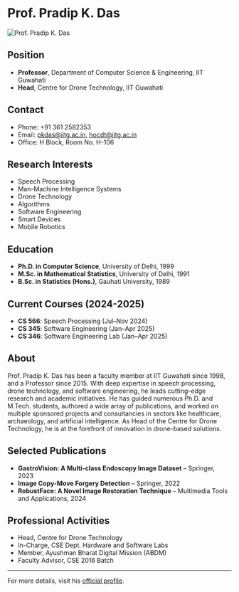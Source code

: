 # Prof. Pradip K. Das

![Prof. Pradip K. Das](https://www.iitg.ac.in/pkdas/img/profile.jpg)

## Position

- **Professor**, Department of Computer Science & Engineering, IIT Guwahati  
- **Head**, Centre for Drone Technology, IIT Guwahati  

## Contact

- Phone: +91 361 2582353  
- Email: [pkdas@iitg.ac.in](mailto:pkdas@iitg.ac.in), [hocdt@iitg.ac.in](mailto:hocdt@iitg.ac.in)  
- Office: H Block, Room No. H-106  

## Research Interests

- Speech Processing  
- Man-Machine Intelligence Systems  
- Drone Technology  
- Algorithms  
- Software Engineering  
- Smart Devices  
- Mobile Robotics  

## Education

- **Ph.D. in Computer Science**, University of Delhi, 1999  
- **M.Sc. in Mathematical Statistics**, University of Delhi, 1991  
- **B.Sc. in Statistics (Hons.)**, Gauhati University, 1989  

## Current Courses (2024-2025)

- **CS 566**: Speech Processing (Jul–Nov 2024)  
- **CS 345**: Software Engineering (Jan–Apr 2025)  
- **CS 346**: Software Engineering Lab (Jan–Apr 2025)  

## About

Prof. Pradip K. Das has been a faculty member at IIT Guwahati since 1998, and a Professor since 2015. With deep expertise in speech processing, drone technology, and software engineering, he leads cutting-edge research and academic initiatives. He has guided numerous Ph.D. and M.Tech. students, authored a wide array of publications, and worked on multiple sponsored projects and consultancies in sectors like healthcare, archaeology, and artificial intelligence. As Head of the Centre for Drone Technology, he is at the forefront of innovation in drone-based solutions.

## Selected Publications

- **GastroVision: A Multi-class Endoscopy Image Dataset** – Springer, 2023  
- **Image Copy-Move Forgery Detection** – Springer, 2022  
- **RobustFace: A Novel Image Restoration Technique** – Multimedia Tools and Applications, 2024  

## Professional Activities

- Head, Centre for Drone Technology  
- In-Charge, CSE Dept. Hardware and Software Labs  
- Member, Ayushman Bharat Digital Mission (ABDM)  
- Faculty Advisor, CSE 2016 Batch  

---

For more details, visit his [official profile](https://www.iitg.ac.in/pkdas).